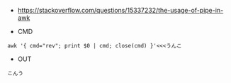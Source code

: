 - https://stackoverflow.com/questions/15337232/the-usage-of-pipe-in-awk


- CMD
```
awk '{ cmd="rev"; print $0 | cmd; close(cmd) }'<<<うんこ
```


- OUT

```
こんう
```
